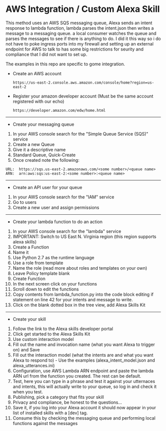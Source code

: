 # AWS Integration / Custom Alexa Skill 

This method uses an AWS SQS messaging queue, Alexa sends an intent response to lambda function, lambda parses the intent.json
then writes a message to a messaging queue. a local consumer watches the queue and parses the messages to see if there is 
anything to do.   I did it this way so i do not have to poke ingress ports into my firewall and setting up an external 
endpoint for AWS to talk to has some big restrictions for seurity and compliance that I did not want to set up. 

The examples in this repo are specific to gome integration. 

* Create an AWS account
  ```
  https://us-east-2.console.aws.amazon.com/console/home?region=us-east-2
  ```

* Register your amazon developer account (Must be the same account registered with our echo)

  ```
  https://developer.amazon.com/edw/home.html
  ```
---

* Create your messaging queue
1. In your AWS console search for the "Simple Queue Service (SQS)" service
2. Create a new Queue
3. Give it a descriptive name
4. Standard Queue, Quick-Create
5. Once created note the following:

  ```
  URL:	https://sqs.us-east-2.amazonaws.com/<some number>/<queue name>
  ARN:	arn:aws:sqs:us-east-2:<some number>:<queue name>
  ```

---
* Create an API user for your queue
1. In your AWS console search for the "IAM" service
2. Go to users
3. Create a new user and assign permissions

---
* Create your lambda function to do an action
1. In your AWS console search for the "lambda" service
2. IMPORTANT: Switch to US East N. Virginia region (this region supports alexa skills)
3. Create a Function
4. Name it
5. Use Python 2.7 as the runtime language
6. Use a role from template
7. Name the role (read more about roles and templates on your own)
8. Leave Policy template blank
9. Create Function
10. In the next screen click on your functions
11. Scroll down to edit the functions
12. Copy contents from lambda_function.py into the code block editing if statement on line 42 for your intents and message to write.
13. Click on the blank dotted box in the tree view, add Alexa Skills Kit

---
* Create your skill
1. Follow the link to the Alexa skills developer portal
2. Click get started to the Alexa Skills Kit
3. Use custom interaction model
4. Fill out the name and invocation name (what you want Alexa to trigger on) and Save
5. Fill out the interaction model (what the intents are and what you want Alexa to respond to) - Use the examples (alexa_intent_model.json and alexa_utterances.ini)
6. Configuration, use AWS Lambda ARN endpoint and paste the lambda ARN url from the function you created. The rest can be default.
7. Test, here you can type in a phrase and test it against your utternaces and intents, this will actually write to your queue, so log in and check it when you test.
8. Publishing, pick a category that fits your skill
9. Privacy and compliance, be honest to the questions...
10. Save it, if you log into your Alexa account it should now appear in your list of installed skills with a [dev] tag.
11. Consume this by checking the messaging queue and performing local functions against the messages
